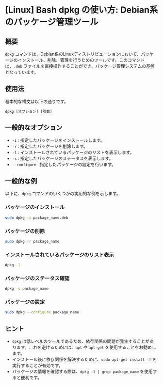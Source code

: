 # [Linux] Bash dpkg の使い方: Debian系のパッケージ管理ツール

## 概要
`dpkg` コマンドは、Debian系のLinuxディストリビューションにおいて、パッケージのインストール、削除、管理を行うためのツールです。このコマンドは、`.deb` ファイルを直接操作することができ、パッケージ管理システムの基盤となっています。

## 使用法
基本的な構文は以下の通りです。

```
dpkg [オプション] [引数]
```

## 一般的なオプション
- `-i` : 指定したパッケージをインストールします。
- `-r` : 指定したパッケージを削除します。
- `-l` : インストールされているパッケージのリストを表示します。
- `-s` : 指定したパッケージのステータスを表示します。
- `--configure` : 指定したパッケージの設定を行います。

## 一般的な例
以下に、`dpkg` コマンドのいくつかの実用的な例を示します。

### パッケージのインストール
```bash
sudo dpkg -i package_name.deb
```

### パッケージの削除
```bash
sudo dpkg -r package_name
```

### インストールされているパッケージのリスト表示
```bash
dpkg -l
```

### パッケージのステータス確認
```bash
dpkg -s package_name
```

### パッケージの設定
```bash
sudo dpkg --configure package_name
```

## ヒント
- `dpkg` は低レベルのツールであるため、依存関係の問題が発生することがあります。これを避けるためには、`apt` や `apt-get` を使用することをお勧めします。
- インストール後に依存関係を解決するために、`sudo apt-get install -f` を実行することが有効です。
- パッケージの情報を確認する際は、`dpkg -l | grep package_name` を使用すると便利です。